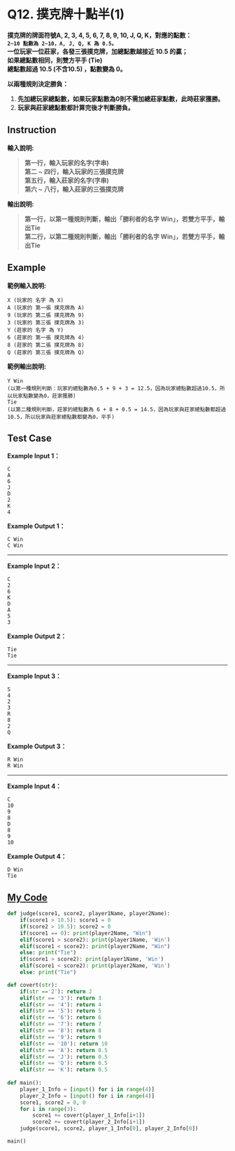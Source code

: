 # Q12. 撲克牌十點半(1)

**撲克牌的牌面符號A, 2, 3, 4, 5, 6, 7, 8, 9, 10, J, Q, K，對應的點數：**  
**`2~10 點數為 2~10，A, J, Q, K 為 0.5。`**  
**一位玩家一位莊家，各發三張撲克牌，加總點數越接近 10.5 的贏；**  
**如果總點數相同，則雙方平手 (Tie)**  
**總點數超過 10.5 (不含10.5) ，點數變為 0。**  

**以兩種規則決定勝負：**  

1. **先加總玩家總點數，如果玩家點數為0則不需加總莊家點數，此時莊家獲勝。**  
2. **玩家與莊家總點數都計算完後才判斷勝負。**  

## Instruction

**輸入說明:**  
> **第一行，輸入玩家的名字(字串)**  
  **第二 ~ 四行，輸入玩家的三張撲克牌**  
  **第五行，輸入莊家的名字(字串)**  
  **第六 ~ 八行，輸入莊家的三張撲克牌**  

**輸出說明:**  
> **第一行，以第一種規則判斷，輸出「勝利者的名字 Win」，若雙方平手，輸出Tie**  
  **第二行，以第二種規則判斷，輸出「勝利者的名字 Win」，若雙方平手，輸出Tie**  

## Example

**範例輸入說明:**  

    X (玩家的 名字 為 X)
    A (玩家的 第一張 撲克牌為 A)
    9 (玩家的 第二張 撲克牌為 9)
    3 (玩家的 第三張 撲克牌為 3)
    Y (莊家的 名字 為 Y)
    6 (莊家的 第一張 撲克牌為 4)
    8 (莊家的 第二張 撲克牌為 8)
    Q (莊家的 第三張 撲克牌為 Q)

**範例輸出說明:**  

    Y Win　
    (以第一種規則判斷：玩家的總點數為0.5 + 9 + 3 = 12.5，因為玩家總點數超過10.5，所以玩家點數變為0，莊家獲勝)
    Tie
    (以第二種規則判斷，莊家的總點數為 6 + 8 + 0.5 = 14.5，因為玩家與莊家總點數都超過10.5，所以玩家與莊家總點數都變為0，平手)

## Test Case

**Example Input 1：**  

    C
    A
    6
    J
    D
    2
    K
    4
**Example Output 1：**

    C Win
    C Win
- - -
**Example Input 2：**

    C
    2
    6
    K
    D
    A
    5
    3
**Example Output 2：**
    
    Tie
    Tie
- - -
**Example Input 3：**

    S
    4
    2
    3
    R
    8
    2
    Q
**Example Output 3：**
    
    R Win
    R Win
- - -
**Example Input 4：**

    C
    10
    9
    8
    D
    8
    9
    10
**Example Output 4：**

    D Win
    Tie

## [My Code](../HomeWork/q012.py)

```python
def judge(score1, score2, player1Name, player2Name):
    if(score1 > 10.5): score1 = 0
    if(score2 > 10.5): score2 = 0
    if(score1 == 0): print(player2Name, "Win")
    elif(score1 > score2): print(player1Name, 'Win')
    elif(score1 < score2): print(player2Name, "Win")
    else: print("Tie")
    if(score1 > score2): print(player1Name, 'Win')
    elif(score1 < score2): print(player2Name, 'Win')
    else: print("Tie")

def covert(str):
    if(str =='2'): return 2
    elif(str == '3'): return 3
    elif(str == '4'): return 4
    elif(str == '5'): return 5
    elif(str == '6'): return 6
    elif(str == '7'): return 7
    elif(str == '8'): return 8
    elif(str == '9'): return 9
    elif(str == '10'): return 10
    elif(str == 'A'): return 0.5
    elif(str == 'J'): return 0.5
    elif(str == 'Q'): return 0.5
    elif(str == 'K'): return 0.5    
     
def main():
    player_1_Info = [input() for i in range(4)]
    player_2_Info = [input() for i in range(4)]
    score1, score2 = 0, 0
    for i in range(3): 
        score1 += covert(player_1_Info[i+1])
        score2 += covert(player_2_Info[i+1])
    judge(score1, score2, player_1_Info[0], player_2_Info[0])

main()
```